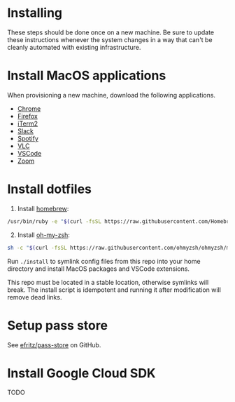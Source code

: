 # Installing

These steps should be done once on a new machine. Be sure to update these instructions whenever the system changes in a way that can't be cleanly automated with existing infrastructure.

# Install MacOS applications

When provisioning a new machine, download the following applications.

- [Chrome](https://dl.google.com/chrome/mac/universal/stable/GGRO/googlechrome.dmg)
- [Firefox](https://download-installer.cdn.mozilla.net/pub/firefox/releases/96.0.1/mac/en-US/Firefox%2096.0.1.dmg)
- [iTerm2](https://iterm2.com/downloads/stable/iTerm2-3_4_15.zip)
- [Slack](https://downloads.slack-edge.com/releases/macos/4.23.0/prod/universal/Slack-4.23.0-macOS.dmg)
- [Spotify](https://download.scdn.co/SpotifyInstaller.zip)
- [VLC](https://mirror.clarkson.edu/videolan/vlc/3.0.16/macosx/vlc-3.0.16-intel64.dmg)
- [VSCode](https://az764295.vo.msecnd.net/stable/899d46d82c4c95423fb7e10e68eba52050e30ba3/VSCode-darwin-universal.zip)
- [Zoom](https://cdn.zoom.us/prod/5.9.1.3506/Zoom.pkg)

# Install dotfiles

1. Install [homebrew](https://brew.sh/):

```bash
/usr/bin/ruby -e "$(curl -fsSL https://raw.githubusercontent.com/Homebrew/install/master/install)"
```

2. Install [oh-my-zsh](https://ohmyz.sh/):

```bash
sh -c "$(curl -fsSL https://raw.githubusercontent.com/ohmyzsh/ohmyzsh/master/tools/install.sh)"
```

Run `./install` to symlink config files from this repo into your home directory and install MacOS packages and VSCode extensions.

This repo must be located in a stable location, otherwise symlinks will break. The install script is idempotent and running it after modification will remove dead links.

# Setup pass store

See [efritz/pass-store](https://github.com/efritz/pass-store) on GitHub.

# Install Google Cloud SDK

TODO
